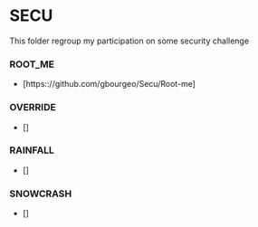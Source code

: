 # SECU
This folder regroup my participation on some security challenge

### ROOT_ME
+ [https:://github.com/gbourgeo/Secu/Root-me]

### OVERRIDE
+ []

### RAINFALL
+ []

### SNOWCRASH
+ []
